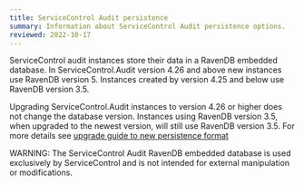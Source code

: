 ```yaml
---
title: ServiceControl Audit persistence
summary: Information about ServiceControl Audit persistence options.
reviewed: 2022-10-17
---
```


ServiceControl audit instances store their data in a RavenDB embedded database. In ServiceControl.Audit version 4.26 and above new instances use RavenDB version 5. Instances created by version 4.25 and below use RavenDB version 3.5.

Upgrading ServiceControl.Audit instances to version 4.26 or higher does not change the database version. Instances using RavenDB version 3.5, when upgraded to the newest version, will still use RavenDB version 3.5. For more details see [upgrade guide to new persistence format](/servicecontrol/upgrades/new-persistence.md)

WARNING: The ServiceControl Audit RavenDB embedded database is used exclusively by ServiceControl and is not intended for external manipulation or modifications.
